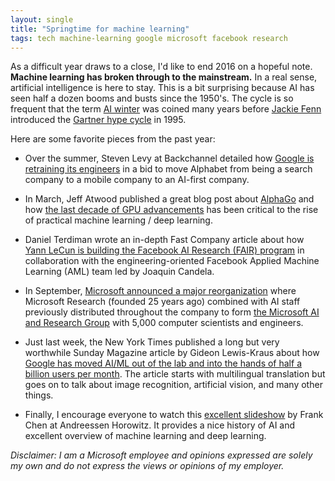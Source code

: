 ```yaml
---
layout: single
title: "Springtime for machine learning"
tags: tech machine-learning google microsoft facebook research
---
```

As a difficult year draws to a close, I'd like to end 2016 on a hopeful note. **Machine learning has broken through to the mainstream.** In a real sense, artificial intelligence is here to stay. This is a bit surprising because AI has seen half a dozen booms and busts since the 1950's.  The cycle is so frequent that the term [AI winter](https://en.wikipedia.org/wiki/AI_winter) was coined many years before [Jackie Fenn](http://www.gartner.com/books/hype-cycle/theauthors.jsp) introduced the [Gartner hype cycle](http://foresightinvestor.com/articles/109289-gartner-s-hype-cycle) in 1995.

Here are some favorite pieces from the past year:

* Over the summer, Steven Levy at Backchannel detailed how [Google is retraining its engineers](https://backchannel.com/how-google-is-remaking-itself-as-a-machine-learning-first-company-ada63defcb70#.sulu98o1z) in a bid to move Alphabet from being a search company to a mobile company to an AI-first company.

* In March, Jeff Atwood published a great blog post about [AlphaGo](https://en.wikipedia.org/wiki/AlphaGo)  and how [the last decade of GPU advancements](https://blog.codinghorror.com/thanks-for-ruining-another-game-forever-computers/) has been critical to the rise of practical machine learning / deep learning. 

* Daniel Terdiman wrote an in-depth Fast Company article about how [Yann LeCun is building the Facebook AI Research (FAIR) program](https://www.fastcompany.com/3060570/facebooks-formula-for-winning-at-ai) in collaboration with the engineering-oriented Facebook Applied Machine Learning (AML) team led by Joaquin Candela. 

* In September, [Microsoft announced a major reorganization](https://techcrunch.com/2016/09/29/microsoft-forms-new-ai-research-group-led-by-harry-shum/) where Microsoft Research (founded 25 years ago) combined with AI staff previously distributed throughout the company to form [the Microsoft AI and Research Group](http://www.prnewswire.com/news-releases/microsoft-expands-artificial-intelligence-ai-efforts-with-creation-of-new-microsoft-ai-and-research-group-300336485.html) with 5,000 computer scientists and engineers. 

* Just last week, the New York Times published a long but very worthwhile Sunday Magazine article by Gideon Lewis-Kraus about how [Google has moved AI/ML out of the lab and into the hands of half a billion users per month](http://www.nytimes.com/2016/12/14/magazine/the-great-ai-awakening.html). The article starts with multilingual translation but goes on to talk about image recognition, artificial vision, and many other things. 

* Finally, I encourage everyone to watch this [excellent slideshow](http://a16z.com/2016/06/10/ai-deep-learning-machines/) by Frank Chen at Andreessen Horowitz. It provides a nice history of AI and excellent overview of machine learning and deep learning.

*Disclaimer: I am a Microsoft employee and opinions expressed are solely my own and do not express the views or opinions of my employer.*